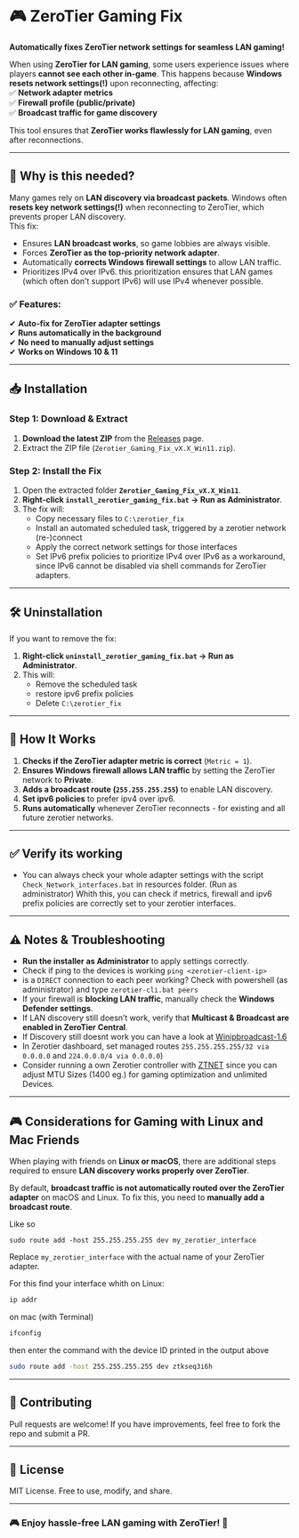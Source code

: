 # 🎮 ZeroTier Gaming Fix
**Automatically fixes ZeroTier network settings for seamless LAN gaming!**  

When using **ZeroTier for LAN gaming**, some users experience issues where players **cannot see each other in-game**. This happens because **Windows resets network settings(!)** upon reconnecting, affecting:  
✅ **Network adapter metrics**  
✅ **Firewall profile (public/private)**  
✅ **Broadcast traffic for game discovery**  

This tool ensures that **ZeroTier works flawlessly for LAN gaming**, even after reconnections.

---

## 🚀 Why is this needed?
Many games rely on **LAN discovery via broadcast packets**. Windows often **resets key network settings(!)** when reconnecting to ZeroTier, which prevents proper LAN discovery.  
This fix:
- Ensures **LAN broadcast works**, so game lobbies are always visible.
- Forces **ZeroTier as the top-priority network adapter**.
- Automatically **corrects Windows firewall settings** to allow LAN traffic.
- Prioritizes IPv4 over IPv6. this prioritization ensures that LAN games (which often don’t support IPv6) will use IPv4 whenever possible.

### ✅ Features:
✔ **Auto-fix for ZeroTier adapter settings**  
✔ **Runs automatically in the background**  
✔ **No need to manually adjust settings**  
✔ **Works on Windows 10 & 11**  

---

## 📥 Installation

### **Step 1: Download & Extract**
1. **Download the latest ZIP** from the [Releases](https://github.com/gomaaz/Zerotier_Gaming_Fix/releases) page.  
2. Extract the ZIP file (`Zerotier_Gaming_Fix_vX.X_Win11.zip`).  

### **Step 2: Install the Fix**
1. Open the extracted folder **`Zerotier_Gaming_Fix_vX.X_Win11`**.
2. **Right-click `install_zerotier_gaming_fix.bat` → Run as Administrator**.  
3. The fix will:
   - Copy necessary files to `C:\zerotier_fix`
   - Install an automated scheduled task, triggered by a zerotier network (re-)connect
   - Apply the correct network settings for those interfaces
   - Set IPv6 prefix policies to prioritize IPv4 over IPv6 as a workaround, since IPv6 cannot be disabled via shell commands for ZeroTier adapters.

---

## 🛠 Uninstallation
If you want to remove the fix:
1. **Right-click `uninstall_zerotier_gaming_fix.bat` → Run as Administrator**.
2. This will:
   - Remove the scheduled task
   - restore ipv6 prefix policies  
   - Delete `C:\zerotier_fix`

---

## 🔧 How It Works
1. **Checks if the ZeroTier adapter metric is correct** (`Metric = 1`).
2. **Ensures Windows firewall allows LAN traffic** by setting the ZeroTier network to **Private**.
3. **Adds a broadcast route (`255.255.255.255`)** to enable LAN discovery.
4. **Set ipv6 policies** to prefer ipv4 over ipv6.
5. **Runs automatically** whenever ZeroTier reconnects - for existing and all future zerotier networks.

---

## ✅ Verify its working
- You can always check your whole adapter settings with the script 
`Check_Network_interfaces.bat` in resources folder. (Run as administrator)
Whith this, you can check if metrics, firewall and ipv6 prefix policies are correctly set to your zerotier interfaces.

---

## ⚠️ Notes & Troubleshooting
- **Run the installer as Administrator** to apply settings correctly.
- Check if ping to the devices is working `ping <zerotier-client-ip>`
- is a `DIRECT` connection to each peer working? Check with powershell (as administrator) and type `zerotier-cli.bat peers`
- If your firewall is **blocking LAN traffic**, manually check the **Windows Defender settings**.
- If LAN discovery still doesn’t work, verify that **Multicast & Broadcast are enabled in ZeroTier Central**.
- If Discovery still doesnt work you can have a look at [Winipbroadcast-1.6](https://github.com/dechamps/WinIPBroadcast/releases/tag/winipbroadcast-1.6)
- In Zerotier dashboard, set managed routes `255.255.255.255/32 via 0.0.0.0` and `224.0.0.0/4 via 0.0.0.0`)
- Consider running a own Zerotier controller with [ZTNET](https://ztnet.network/) since you can adjust MTU Sizes (1400 eg.) for gaming optimization and unlimited Devices.

---

## 🎮 Considerations for Gaming with Linux and Mac Friends  

When playing with friends on **Linux or macOS**, there are additional steps required to ensure **LAN discovery works properly over ZeroTier**.

By default, **broadcast traffic is not automatically routed over the ZeroTier adapter** on macOS and Linux. To fix this, you need to **manually add a broadcast route**.

Like so

`sudo route add -host 255.255.255.255 dev my_zerotier_interface`

Replace `my_zerotier_interface` with the actual name of your ZeroTier adapter.

For this find your interface whith on Linux:

```sh on Linux (shell)
ip addr
```

on mac (with Terminal)
```sh on mac
ifconfig
```

then enter the command with the device ID printed in the output above
```sh with ztkseq3i6h as example device ID
sudo route add -host 255.255.255.255 dev ztkseq3i6h
```


---

## 🤝 Contributing
Pull requests are welcome! If you have improvements, feel free to fork the repo and submit a PR.

---

## 📜 License
MIT License. Free to use, modify, and share.

---

### **🎮 Enjoy hassle-free LAN gaming with ZeroTier! 🚀**
